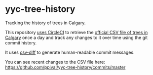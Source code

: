 # yyc-tree-history

Tracking the history of trees in Calgary.

This repository [uses CircleCI](https://circleci.com/gh/simonw/sf-tree-history) to retrieve the [official CSV file of trees in Calgary](https://data.calgary.ca/Environment/Public-Trees/tfs4-3wwa/data) once a day and track any changes to it over time using the git commit history.

It uses [csv-diff](https://github.com/simonw/csv-diff) to generate human-readable commit messages.

You can see recent changes to the CSV file here: https://github.com/ppival/yyc-tree-history/commits/master
